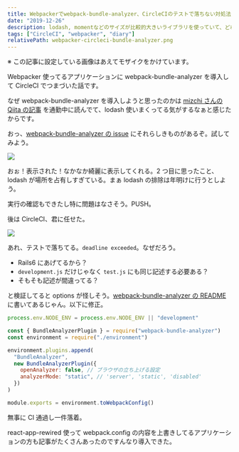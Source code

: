 ```yaml
---
title: Webpackerでwebpack-bundle-analyzer、CircleCIのテストで落ちない対処法
date: "2019-12-26"
description: lodash, momentなどのサイズが比較的大きいライブラリを使っていて、どれくらいスペースとってるのか気になったのでWebpackerに webpack-bundle-analyzer 導入した。動作するのは良いが、CircleCIの rake test でTimeOutになるので試行錯誤した話
tags: ["CircleCI", "webpacker", "diary"]
relativePath: webpacker-circleci-bundle-analyzer.png
---
```


※ この記事に設定している画像はあえてモザイクをかけています。

Webpacker 使ってるアプリケーションに webpack-bundle-analyzer を導入して CircleCI でつまづいた話です。

なぜ webpack-bundle-analyzer を導入しようと思ったのかは
[mizchi さんの Qiita の記事](https://qiita.com/mizchi/items/af17f45d5653b76f6751) を通勤中に読んでて、lodash 使いまくってる気がするなぁと感じたからです。

おっ、[webpack-bundle-analyzer の issue](https://github.com/webpack-contrib/webpack-bundle-analyzer/issues/311#issue-494745779) にそれらしきものがあるぞ。試してみよう。

![](https://i.imgur.com/V1zkhn4.png)

おぉ！表示された！なかなか綺麗に表示してくれる。2 つ目に思ったこと、lodash が場所を占有しすぎている。まぁ lodash の排除は年明けに行うとしよう。

実行の確認もできたし特に問題はなさそう。PUSH。

後は CircleCI、君に任せた。

![](https://i.imgur.com/yl51Yrp.png)

あれ、テストで落ちてる。`deadline exceeded`。なぜだろう。

- Rails6 にあげてるから？
- `development.js` だけじゃなく `test.js` にも同じ記述する必要ある？
- そもそも記述が間違ってる？

と検証してると options が怪しそう。[webpack-bundle-analyzer の README](https://github.com/webpack-contrib/webpack-bundle-analyzer#options-for-plugin) に書いてあるじゃん。以下に修正。

```js
process.env.NODE_ENV = process.env.NODE_ENV || "development"

const { BundleAnalyzerPlugin } = require("webpack-bundle-analyzer")
const environment = require("./environment")

environment.plugins.append(
  "BundleAnalyzer",
  new BundleAnalyzerPlugin({
    openAnalyzer: false, // ブラウザの立ち上げる設定
    analyzerMode: "static", // 'server', 'static', 'disabled'
  })
)

module.exports = environment.toWebpackConfig()
```

無事に CI 通過し一件落着。

react-app-rewired 使って webpack.config の内容を上書きしてるアプリケーションの方も記事がたくさんあったのですんなり導入できた。
